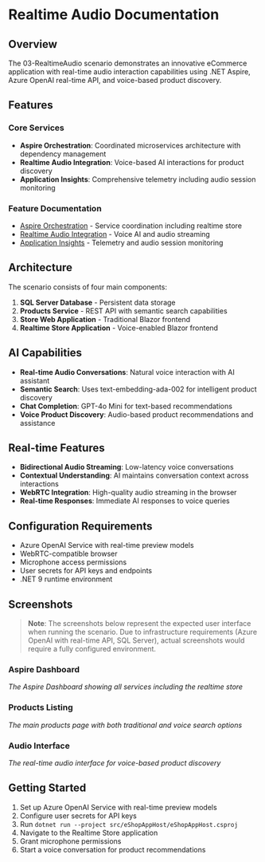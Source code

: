 # Realtime Audio Documentation

## Overview
The 03-RealtimeAudio scenario demonstrates an innovative eCommerce application with real-time audio interaction capabilities using .NET Aspire, Azure OpenAI real-time API, and voice-based product discovery.

## Features

### Core Services
- **Aspire Orchestration**: Coordinated microservices architecture with dependency management
- **Realtime Audio Integration**: Voice-based AI interactions for product discovery
- **Application Insights**: Comprehensive telemetry including audio session monitoring

### Feature Documentation
- [Aspire Orchestration](aspire-orchestration.md) - Service coordination including realtime store
- [Realtime Audio Integration](realtime-audio-integration.md) - Voice AI and audio streaming
- [Application Insights](application-insights.md) - Telemetry and audio session monitoring

## Architecture
The scenario consists of four main components:
1. **SQL Server Database** - Persistent data storage
2. **Products Service** - REST API with semantic search capabilities
3. **Store Web Application** - Traditional Blazor frontend
4. **Realtime Store Application** - Voice-enabled Blazor frontend

## AI Capabilities
- **Real-time Audio Conversations**: Natural voice interaction with AI assistant
- **Semantic Search**: Uses text-embedding-ada-002 for intelligent product discovery
- **Chat Completion**: GPT-4o Mini for text-based recommendations
- **Voice Product Discovery**: Audio-based product recommendations and assistance

## Real-time Features
- **Bidirectional Audio Streaming**: Low-latency voice conversations
- **Contextual Understanding**: AI maintains conversation context across interactions
- **WebRTC Integration**: High-quality audio streaming in the browser
- **Real-time Responses**: Immediate AI responses to voice queries

## Configuration Requirements
- Azure OpenAI Service with real-time preview models
- WebRTC-compatible browser
- Microphone access permissions
- User secrets for API keys and endpoints
- .NET 9 runtime environment

## Screenshots

> **Note**: The screenshots below represent the expected user interface when running the scenario. Due to infrastructure requirements (Azure OpenAI with real-time API, SQL Server), actual screenshots would require a fully configured environment.

### Aspire Dashboard
*The Aspire Dashboard showing all services including the realtime store*

### Products Listing
*The main products page with both traditional and voice search options*

### Audio Interface
*The real-time audio interface for voice-based product discovery*

## Getting Started
1. Set up Azure OpenAI Service with real-time preview models
2. Configure user secrets for API keys
3. Run `dotnet run --project src/eShopAppHost/eShopAppHost.csproj`
4. Navigate to the Realtime Store application
5. Grant microphone permissions
6. Start a voice conversation for product recommendations